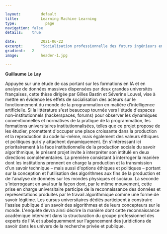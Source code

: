 ```yaml
---

layout:			default
title:  		Learning Machine Learning
type:			  page
navigation: false
details:    true

date:   		2021-06-22
excerpt: 		"Socialisation professionnelle des futurs ingénieurs en IA"
gradient: 	2
image: 			header-1.jpg

---
```


**Guillaume Le Lay**

Appuyée sur une étude de cas portant sur les formations en IA et en analyse de données massives dispensées par deux grandes universités françaises, cette thèse dirigée par Gilles Bastin et Séverine Louvel, vise à mettre en évidence les effets de socialisation des acteurs sur le fonctionnement du monde de la programmation en matière d'intelligence artificielle. Si la littérature s'est beaucoup tournée vers l'étude d'espaces non-institutionnels (hackerspaces, forums) pour observer les dynamiques conventionnelles et normatives de la pratique de la programmation, les formations universitaires institutionnalisées, telles que ce projet propose de les étudier, promettent d'occuper une place croissante dans la production et la reproduction du code lui-même, mais également des valeurs éthiques et politiques qui s'y attachent dynamiquement. En s'intéressant ici prioritairement à la face institutionnelle de la production sociale du savoir algorithmique, le présent projet invite à interpréter son intitulé en deux directions complémentaires. La première consistant à interroger la manière dont les institutions prennent en charge la production et la transmission d'un savoir technique – mais aussi d'options éthiques et politiques – portant sur la conception et l'utilisation des algorithmes aux fins de la production et de l'analyse de données sur les mondes physiques et sociaux. La seconde s'interrogeant en aval sur la façon dont, par le même mouvement, cette prise en charge universitaire participe de la reconnaissance des données et représentations produites par le travail algorithmique comme une forme de savoir légitime. Les cursus universitaires dédiés participent à construire l'assise publique d'un savoir des algorithmes et de leurs concepteurs sur le monde. L'enquête devra ainsi décrire la manière dont cette reconnaissance académique intervient dans la structuration du groupe professionnel des experts de l'IA et subséquemment sur l'agencement des juridictions de savoir dans les univers de la recherche privée et publique.
